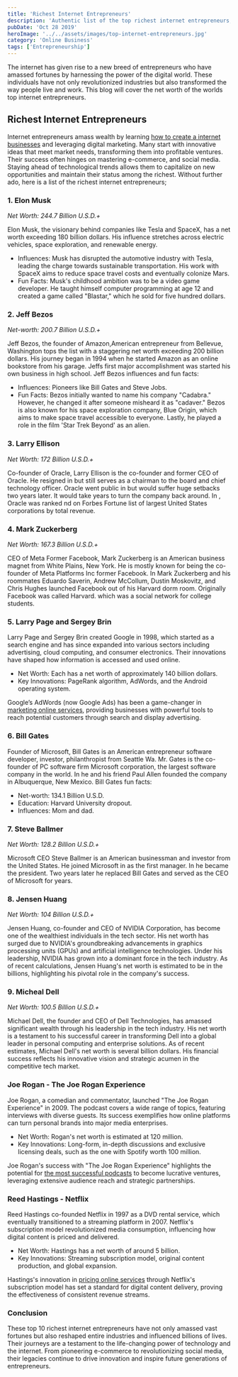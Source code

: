 ```yaml
---
title: 'Richest Internet Entrepreneurs'
description: 'Authentic list of the top richest internet entrepreneurs, their staggering net worth, significant influences, and fun facts about their journeys to success.'
pubDate: 'Oct 28 2019'
heroImage: '../../assets/images/top-internet-entrepreneurs.jpg'
category: 'Online Business'
tags: ['Entrepreneurship']
---
```


The internet has given rise to a new breed of entrepreneurs who have amassed fortunes by harnessing the power of the digital world. These individuals have not only revolutionized industries but also transformed the way people live and work. This blog will cover the net worth of the worlds top internet entrepreneurs.

## Richest Internet Entrepreneurs

Internet entrepreneurs amass wealth by learning [how to create a internet businesses](/blog/how-to-start-an-online-business) and leveraging digital marketing. Many start with innovative ideas that meet market needs, transforming them into profitable ventures. Their success often hinges on mastering e-commerce, and social media. Staying ahead of technological trends allows them to capitalize on new opportunities and maintain their status among the richest. Without further ado, here is a list of the richest internet entrepreneurs;

### 1. Elon Musk

_Net Worth: 244.7 Billion U.S.D.+_

Elon Musk, the visionary behind companies like Tesla and SpaceX, has a net worth exceeding 180 billion dollars. His influence stretches across electric vehicles, space exploration, and renewable energy.

- Influences: Musk has disrupted the automotive industry with Tesla, leading the charge towards sustainable transportation. His work with SpaceX aims to reduce space travel costs and eventually colonize Mars.
- Fun Facts: Musk's childhood ambition was to be a video game developer. He taught himself computer programming at age 12 and created a game called "Blastar," which he sold for five hundred dollars.

### 2. Jeff Bezos

_Net-worth: 200.7 Billion U.S.D.+_

Jeff Bezos, the founder of Amazon,American entrepreneur from Bellevue, Washington tops the list with a staggering net worth exceeding 200 billion dollars. His journey began in 1994 when he started Amazon as an online bookstore from his garage. Jeffs first major accomplishment was started his own business in high school. Jeff Bezos influences and fun facts:

- Influences: Pioneers like Bill Gates and Steve Jobs.
- Fun Facts: Bezos initially wanted to name his company "Cadabra." However, he changed it after someone misheard it as "cadaver." Bezos is also known for his space exploration company, Blue Origin, which aims to make space travel accessible to everyone. Lastly, he played a role in the film 'Star Trek Beyond' as an alien.

### 3. Larry Ellison

_Net Worth: 172 Billion U.S.D.+_

Co-founder of Oracle, Larry Ellison is the co-founder and former CEO of Oracle. He resigned in but still serves as a chairman to the board and chief technology officer. Oracle went public in but would suffer huge setbacks two years later. It would take years to turn the company back around. In , Oracle was ranked nd on Forbes Fortune list of largest United States corporations by total revenue.

### 4. Mark Zuckerberg

_Net Worth: 167.3 Billion U.S.D.+_

CEO of Meta Former Facebook, Mark Zuckerberg is an American business magnet from White Plains, New York. He is mostly known for being the co-founder of Meta Platforms Inc former Facebook. In Mark Zuckerberg and his roommates Eduardo Saverin, Andrew McCollum, Dustin Moskovitz, and Chris Hughes launched Facebook out of his Harvard dorm room. Originally Facebook was called Harvard. which was a social network for college students.

### 5. Larry Page and Sergey Brin

Larry Page and Sergey Brin created Google in 1998, which started as a search engine and has since expanded into various sectors including advertising, cloud computing, and consumer electronics. Their innovations have shaped how information is accessed and used online.

- Net Worth: Each has a net worth of approximately 140 billion dollars.
- Key Innovations: PageRank algorithm, AdWords, and the Android operating system.

Google’s AdWords (now Google Ads) has been a game-changer in [marketing online services](/blog/marketing-a-online-business), providing businesses with powerful tools to reach potential customers through search and display advertising.

### 6. Bill Gates

Founder of Microsoft, Bill Gates is an American entrepreneur software developer, investor, philanthropist from Seattle Wa. Mr. Gates is the co-founder of PC software firm Microsoft corporation, the largest software company in the world. In he and his friend Paul Allen founded the company in Albuquerque, New Mexico. Bill Gates fun facts:

- Net-worth: 134.1 Billion U.S.D.
- Education: Harvard University dropout.
- Influences: Mom and dad.

### 7. Steve Ballmer

_Net Worth: 128.2 Billion U.S.D.+_

Microsoft CEO Steve Ballmer is an American businessman and investor from the United States. He joined Microsoft in as the first manager. In he became the president. Two years later he replaced Bill Gates and served as the CEO of Microsoft for years.

### 8. Jensen Huang

_Net Worth: 104 Billion U.S.D.+_

Jensen Huang, co-founder and CEO of NVIDIA Corporation, has become one of the wealthiest individuals in the tech sector. His net worth has surged due to NVIDIA's groundbreaking advancements in graphics processing units (GPUs) and artificial intelligence technologies. Under his leadership, NVIDIA has grown into a dominant force in the tech industry. As of recent calculations, Jensen Huang's net worth is estimated to be in the billions, highlighting his pivotal role in the company's success.

### 9. Micheal Dell

_Net Worth: 100.5 Billion U.S.D.+_

Michael Dell, the founder and CEO of Dell Technologies, has amassed significant wealth through his leadership in the tech industry. His net worth is a testament to his successful career in transforming Dell into a global leader in personal computing and enterprise solutions. As of recent estimates, Michael Dell's net worth is several billion dollars. His financial success reflects his innovative vision and strategic acumen in the competitive tech market.

### Joe Rogan - The Joe Rogan Experience

Joe Rogan, a comedian and commentator, launched "The Joe Rogan Experience" in 2009. The podcast covers a wide range of topics, featuring interviews with diverse guests. Its success exemplifies how online platforms can turn personal brands into major media enterprises.

- Net Worth: Rogan's net worth is estimated at 120 million.
- Key Innovations: Long-form, in-depth discussions and exclusive licensing deals, such as the one with Spotify worth 100 million.

Joe Rogan's success with "The Joe Rogan Experience" highlights the potential for [the most successful podcasts](/blog/most-successful-podcasts) to become lucrative ventures, leveraging extensive audience reach and strategic partnerships.

### Reed Hastings - Netflix

Reed Hastings co-founded Netflix in 1997 as a DVD rental service, which eventually transitioned to a streaming platform in 2007. Netflix's subscription model revolutionized media consumption, influencing how digital content is priced and delivered.

- Net Worth: Hastings has a net worth of around 5 billion.
- Key Innovations: Streaming subscription model, original content production, and global expansion.

Hastings's innovation in [pricing online services](/blog/pricing-your-online-services) through Netflix's subscription model has set a standard for digital content delivery, proving the effectiveness of consistent revenue streams.

### Conclusion

These top 10 richest internet entrepreneurs have not only amassed vast fortunes but also reshaped entire industries and influenced billions of lives. Their journeys are a testament to the life-changing power of technology and the internet. From pioneering e-commerce to revolutionizing social media, their legacies continue to drive innovation and inspire future generations of entrepreneurs.
